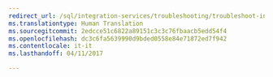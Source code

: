 ```yaml
--- 
redirect_url: /sql/integration-services/troubleshooting/troubleshoot-integration-services-ssis-packages
ms.translationtype: Human Translation
ms.sourcegitcommit: 2edcce51c6822a89151c3c3c76fbaacb5edd54f4
ms.openlocfilehash: dc3c6fa5639990d9bded0558e84e71872ed7f942
ms.contentlocale: it-it
ms.lasthandoff: 04/11/2017

--- 
```


